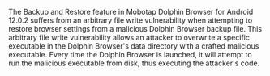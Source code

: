 The Backup and Restore feature in Mobotap Dolphin Browser for Android 12.0.2 suffers from an arbitrary file write vulnerability when attempting to restore browser settings from a malicious Dolphin Browser backup file. This arbitrary file write vulnerability allows an attacker to overwrite a specific executable in the Dolphin Browser's data directory with a crafted malicious executable. Every time the Dolphin Browser is launched, it will attempt to run the malicious executable from disk, thus executing the attacker's code.
